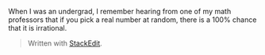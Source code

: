 When I was an undergrad, I remember hearing from one of my math professors that if you pick a real number at random, there is a 100% chance that it is irrational.


> Written with [StackEdit](https://stackedit.io/).
<!--stackedit_data:
eyJoaXN0b3J5IjpbLTIwMDExMTI5NjQsMzE3NjA4MTIxXX0=
-->